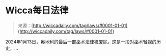 <!--yml

category: 未分类

date: 2024-06-12 18:25:24

-->

# Wicca每日法律

> 来源：[http://wiccadaily.com/tag/laws/#0001-01-01](http://wiccadaily.com/tag/laws/#0001-01-01)

2024年1月13日，奥地利的最后一部巫术法律被废除。这是一段对巫术轻视的历史，...
